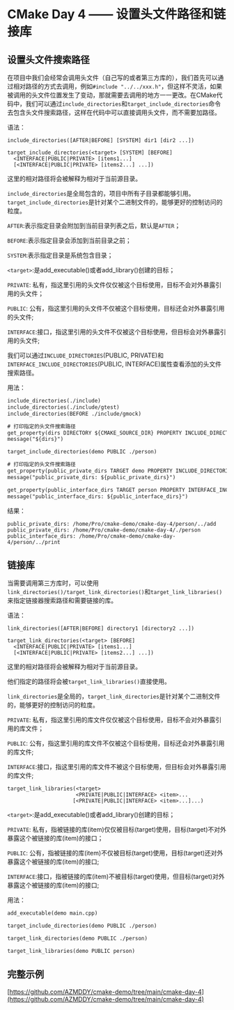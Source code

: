 # CMake Day 4 —— 设置头文件路径和链接库

## 设置头文件搜索路径

在项目中我们会经常会调用头文件（自己写的或者第三方库的），我们首先可以通过相对路径的方式去调用，例如`#include "../../xxx.h"`，但这样不灵活，如果被调用的头文件位置发生了变动，那就需要去调用的地方一一更改。在CMake代码中，我们可以通过`include_directories`和`target_include_directories`命令去包含头文件搜索路径，这样在代码中可以直接调用头文件，而不需要加路径。

语法：
```text
include_directories([AFTER|BEFORE] [SYSTEM] dir1 [dir2 ...])

target_include_directories(<target> [SYSTEM] [BEFORE]
  <INTERFACE|PUBLIC|PRIVATE> [items1...]
  [<INTERFACE|PUBLIC|PRIVATE> [items2...] ...])

```
这里的相对路径将会被解释为相对于当前源目录。

`include_directories`是全局包含的，项目中所有子目录都能够引用。
`target_include_directories`是针对某个二进制文件的，能够更好的控制访问的粒度。

`AFTER`:表示指定目录会附加到当前目录列表之后，默认是`AFTER`；

`BEFORE`:表示指定目录会添加到当前目录之前；

`SYSTEM`:表示指定目录是系统包含目录；

`<target>`:是add_executable()或者add_library()创建的目标；

`PRIVATE`: 私有，指这里引用的头文件仅仅被这个目标使用，目标不会对外暴露引用的头文件；

`PUBLIC`: 公有，指这里引用的头文件不仅被这个目标使用，目标还会对外暴露引用的头文件;

`INTERFACE`:接口，指这里引用的头文件不仅被这个目标使用，但目标会对外暴露引用的头文件;


我们可以通过`INCLUDE_DIRECTORIES`(PUBLIC, PRIVATE)和`INTERFACE_INCLUDE_DIRECTORIES`(PUBLIC, INTERFACE)属性查看添加的头文件搜索路径。

用法：
```CMakeLists.txt
include_directories(./include)
include_directories(./include/gtest)
include_directories(BEFORE ./include/gmock)

# 打印指定的头文件搜索路径
get_property(dirs DIRECTORY ${CMAKE_SOURCE_DIR} PROPERTY INCLUDE_DIRECTORIES)
message("${dirs}")
```

```CMakeLists.txt
target_include_directories(demo PUBLIC ./person)

# 打印指定的头文件搜索路径
get_property(public_private_dirs TARGET demo PROPERTY INCLUDE_DIRECTORIES)
message("public_private_dirs: ${public_private_dirs}")

get_property(public_interface_dirs TARGET person PROPERTY INTERFACE_INCLUDE_DIRECTORIES)
message("public_interface_dirs: ${public_interface_dirs}")
```

结果：

```text
public_private_dirs: /home/Pro/cmake-demo/cmake-day-4/person/../add
public_private_dirs: /home/Pro/cmake-demo/cmake-day-4/./person
public_interface_dirs: /home/Pro/cmake-demo/cmake-day-4/person/../print
```

## 链接库

当需要调用第三方库时，可以使用`link_directories()/target_link_directories()`和`target_link_libraries()`来指定链接器搜索路径和需要链接的库。

语法：
```text
link_directories([AFTER|BEFORE] directory1 [directory2 ...])

target_link_directories(<target> [BEFORE]
  <INTERFACE|PUBLIC|PRIVATE> [items1...]
  [<INTERFACE|PUBLIC|PRIVATE> [items2...] ...])
```
这里的相对路径将会被解释为相对于当前源目录。

他们指定的路径将会被`target_link_libraries()`直接使用。

`link_directories`是全局的，`target_link_directories`是针对某个二进制文件的，能够更好的控制访问的粒度。

`PRIVATE`: 私有，指这里引用的库文件仅仅被这个目标使用，目标不会对外暴露引用的库文件；

`PUBLIC`: 公有，指这里引用的库文件不仅被这个目标使用，目标还会对外暴露引用的库文件;

`INTERFACE`:接口，指这里引用的库文件不被这个目标使用，但目标会对外暴露引用的库文件;

```text
target_link_libraries(<target>
                      <PRIVATE|PUBLIC|INTERFACE> <item>...
                     [<PRIVATE|PUBLIC|INTERFACE> <item>...]...)
```

`<target>`:是add_executable()或者add_library()创建的目标；

`PRIVATE`: 私有，指被链接的库(item)仅仅被目标(target)使用，目标(target)不对外暴露这个被链接的库(item)的接口；

`PUBLIC`: 公有，指被链接的库(item)不仅被目标(target)使用，目标(target)还对外暴露这个被链接的库(item)的接口;

`INTERFACE`:接口，指被链接的库(item)不被目标(target)使用，但目标(target)对外暴露这个被链接的库(item)的接口;

用法：

```CMakeLists.txt
add_executable(demo main.cpp)

target_include_directories(demo PUBLIC ./person)

target_link_directories(demo PUBLIC ./person)

target_link_libraries(demo PUBLIC person)
```

## 完整示例

[https://github.com/AZMDDY/cmake-demo/tree/main/cmake-day-4](https://github.com/AZMDDY/cmake-demo/tree/main/cmake-day-4)